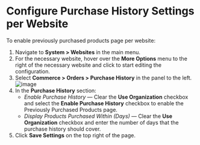 <a id="sys-commerce-orders-previously-purchased-website"></a>

# Configure Purchase History Settings per Website

To enable previously purchased products page per website:

1. Navigate to **System > Websites** in the main menu.
2. For the necessary website, hover over the <i class="fa fa-ellipsis-h fa-lg" aria-hidden="true"></i> **More Options** menu to the right of the necessary website and click <i class="fas fa-cog" aria-hidden="true"></i> to start editing the configuration.
3. Select **Commerce > Orders > Purchase History** in the panel to the left.
   ![image](user/img/system/websites/web_configuration/PreviouslyPurchasedWebsite.png)
4. In the **Purchase History** section:
   * *Enable Purchase History* — Clear the **Use Organization** checkbox and select the **Enable Purchase History** checkbox to enable the Previously Purchased Products page.
   * *Display Products Purchased Within (Days)* — Clear the **Use Organization** checkbox and enter the number of days that the purchase history should cover.
5. Click **Save Settings** on the top right of the page.

<!-- fa-bars = fa-navicon -->
<!-- Ic Tiles is used as Set As Default in saved views, and as tiles in display layout options -->
<!-- IcPencil refers to Rename in Commerce and Inline Editing in CRM -->
<!-- Check mark in the square. -->
<!-- SortDesc is also used as drop-down arrow -->
